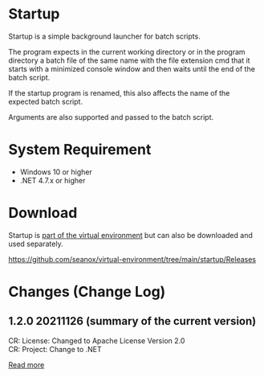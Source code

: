 # Startup
Startup is a simple background launcher for batch scripts.

The program expects in the current working directory or in the program
directory a batch file of the same name with the file extension cmd that it
starts with a minimized console window and then waits until the end of the
batch script.

If the startup program is renamed, this also affects the name of the expected
batch script.

Arguments are also supported and passed to the batch script.

# System Requirement
- Windows 10 or higher
- .NET 4.7.x or higher

# Download
Startup is [part of the virtual environment](https://github.com/seanox/virtual-environment/tree/main/platform/Resources/platform/Program%20Portables/Extensions)
but can also be downloaded and used separately.

https://github.com/seanox/virtual-environment/tree/main/startup/Releases

# Changes (Change Log)
## 1.2.0 20211126 (summary of the current version)
CR: License: Changed to Apache License Version 2.0  
CR: Project: Change to .NET

[Read more](https://raw.githubusercontent.com/seanox/virtual-environment-creator/master/startup/CHANGES)
